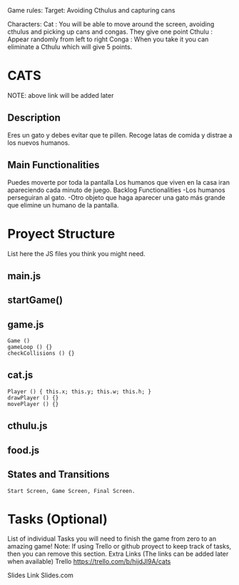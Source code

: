 Game rules:
Target: Avoiding Cthulus and capturing cans

Characters: 
Cat : You will be able to move around the screen, avoiding cthulus and picking up cans and congas. They give one point
Cthulu : Appear randomly from left to right
Conga : When you take it you can eliminate a Cthulu which will give 5 points.

# CATS

NOTE: above link will be added later

## Description
Eres un gato y debes evitar que te pillen. Recoge latas de comida y distrae a los nuevos humanos.

## Main Functionalities
Puedes moverte por toda la pantalla
Los humanos que viven en la casa iran apareciendo cada minuto de juego.
Backlog Functionalities
    -Los humanos perseguiran al gato.
    -Otro objeto que haga aparecer una gato más grande que elimine un humano de la pantalla.

# Proyect Structure
List here the JS files you think you might need.

## main.js
## startGame()
## game.js
    Game () 
    gameLoop () {}
    checkCollisions () {}
## cat.js
    Player () { this.x; this.y; this.w; this.h; }
    drawPlayer () {}
    movePlayer () {}
## cthulu.js
## food.js
## States and Transitions
    Start Screen, Game Screen, Final Screen.
# Tasks (Optional)
List of individual Tasks you will need to finish the game from zero to an amazing game!
Note: If using Trello or github proyect to keep track of tasks, then you can remove this section.
Extra Links (The links can be added later when available)
Trello
    https://trello.com/b/hijdJl9A/cats

Slides
Link Slides.com